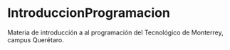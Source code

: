 # IntroduccionProgramacion
Materia de introducción a al programación del Tecnológico de Monterrey, campus Querétaro.
